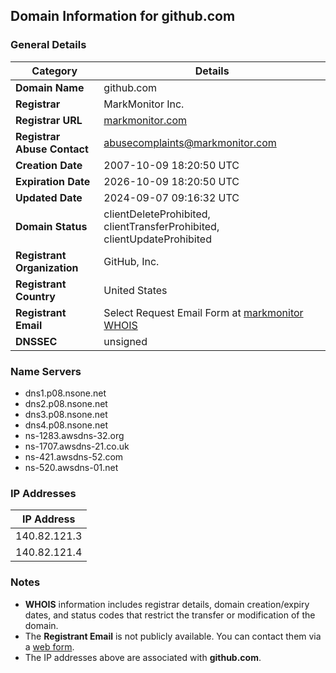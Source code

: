 ## Domain Information for github.com

### General Details
| **Category**                 | **Details**                                                                 |
|------------------------------|-----------------------------------------------------------------------------|
| **Domain Name**               | github.com                                                                   |
| **Registrar**                 | MarkMonitor Inc.                                                             |
| **Registrar URL**             | [markmonitor.com](http://www.markmonitor.com)                                |
| **Registrar Abuse Contact**   | abusecomplaints@markmonitor.com                                              |
| **Creation Date**             | 2007-10-09 18:20:50 UTC                                                     |
| **Expiration Date**           | 2026-10-09 18:20:50 UTC                                                     |
| **Updated Date**              | 2024-09-07 09:16:32 UTC                                                     |
| **Domain Status**             | clientDeleteProhibited, clientTransferProhibited, clientUpdateProhibited     |
| **Registrant Organization**   | GitHub, Inc.                                                                 |
| **Registrant Country**        | United States                                                                |
| **Registrant Email**          | Select Request Email Form at [markmonitor WHOIS](https://domains.markmonitor.com/whois/github.com) |
| **DNSSEC**                    | unsigned                                                                    |

### Name Servers
- dns1.p08.nsone.net
- dns2.p08.nsone.net
- dns3.p08.nsone.net
- dns4.p08.nsone.net
- ns-1283.awsdns-32.org
- ns-1707.awsdns-21.co.uk
- ns-421.awsdns-52.com
- ns-520.awsdns-01.net

### IP Addresses
| **IP Address**               |
|------------------------------|
| 140.82.121.3                 |
| 140.82.121.4                 |

### Notes
- **WHOIS** information includes registrar details, domain creation/expiry dates, and status codes that restrict the transfer or modification of the domain.
- The **Registrant Email** is not publicly available. You can contact them via a [web form](https://domains.markmonitor.com/whois/github.com).
- The IP addresses above are associated with **github.com**.

